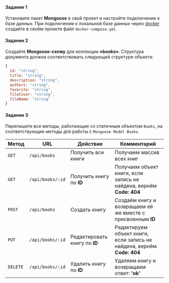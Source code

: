 #### Задание 1

Установите пакет **Mongoose** в свой проект и настройте подключение к базе данных.
При подключении к локальной базе данных через [docker](https://hub.docker.com/_/mongo) создайте в своём проекте файл `docker-compose.yml`.

#### Задание 2

Создайте **Mongoose-схему** для коллекции **«books»**.
Структура документа должна соответствовать следующей структуре объекта:

```javascript
{
  id: "string",
  title: "string",
  description: "string",
  authors: "string",
  favorite: "string",
  fileCover: "string",
  fileName: "string"
}
```

#### Задание 3

Перепишите все методы, работающие со статичным объектом `Books`, на соответствующие методы для работы с `Mongoose Model Books`.

| Метод    | URL              | Действие                      | Комментарий                                                            |
| -------- | ---------------- | ----------------------------- | ---------------------------------------------------------------------- |
| `GET`    | `/api/books`     | Получить все книги            | Получаем массив всех книг                                              |
| `GET`    | `/api/books/:id` | Получить книгу по **ID**      | Получаем объект книги, если запись не найдена, вернём **Code: 404**    |
| `POST`   | `/api/books`     | Создать книгу                 | Создаём книгу и возвращаем её же вместе с присвоенным **ID**           |
| `PUT`    | `/api/books/:id` | Редактировать книгу по **ID** | Редактируем объект книги, если запись не найдена, вернём **Code: 404** |
| `DELETE` | `/api/books/:id` | Удалить книгу по **ID**       | Удаляем книгу и возвращаем ответ: **'ok'**                             |
